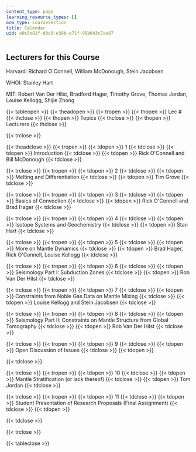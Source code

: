 ```yaml
---
content_type: page
learning_resource_types: []
ocw_type: CourseSection
title: Calendar
uid: e0c3e81f-d0a3-e38b-a71f-95b643c7ae87
---
```


Lecturers for this Course
-------------------------

Harvard: Richard O'Connell, William McDonough, Stein Jacobsen

WHOI: Stanley Hart

MIT: Robert Van Der Hilst, Bradford Hager, Timothy Grove, Thomas Jordan, Louise Kellogg, Shijie Zhong

{{< tableopen >}}
{{< theadopen >}}
{{< tropen >}}
{{< thopen >}}
Lec #
{{< thclose >}}
{{< thopen >}}
Topics
{{< thclose >}}
{{< thopen >}}
Lecturers
{{< thclose >}}

{{< trclose >}}

{{< theadclose >}}
{{< tropen >}}
{{< tdopen >}}
1
{{< tdclose >}}
{{< tdopen >}}
Introduction
{{< tdclose >}}
{{< tdopen >}}
Rick O'Connell and Bill McDonough
{{< tdclose >}}

{{< trclose >}}
{{< tropen >}}
{{< tdopen >}}
2
{{< tdclose >}}
{{< tdopen >}}
Melting and Differentiation
{{< tdclose >}}
{{< tdopen >}}
Tim Grove
{{< tdclose >}}

{{< trclose >}}
{{< tropen >}}
{{< tdopen >}}
3
{{< tdclose >}}
{{< tdopen >}}
Basics of Convection
{{< tdclose >}}
{{< tdopen >}}
Rick O'Connell and Brad Hager
{{< tdclose >}}

{{< trclose >}}
{{< tropen >}}
{{< tdopen >}}
4
{{< tdclose >}}
{{< tdopen >}}
Isotope Systems and Geochemistry
{{< tdclose >}}
{{< tdopen >}}
Stan Hart
{{< tdclose >}}

{{< trclose >}}
{{< tropen >}}
{{< tdopen >}}
5
{{< tdclose >}}
{{< tdopen >}}
More on Mantle Dynamics
{{< tdclose >}}
{{< tdopen >}}
Brad Hager, Rick O'Connell, Louise Kellogg
{{< tdclose >}}

{{< trclose >}}
{{< tropen >}}
{{< tdopen >}}
6
{{< tdclose >}}
{{< tdopen >}}
Seismology Part I: Subduction Zones
{{< tdclose >}}
{{< tdopen >}}
Rob Van Der Hilst
{{< tdclose >}}

{{< trclose >}}
{{< tropen >}}
{{< tdopen >}}
7
{{< tdclose >}}
{{< tdopen >}}
Constraints from Noble Gas Data on Mantle Mixing
{{< tdclose >}}
{{< tdopen >}}
Louise Kellogg and Stein Jacobsen
{{< tdclose >}}

{{< trclose >}}
{{< tropen >}}
{{< tdopen >}}
8
{{< tdclose >}}
{{< tdopen >}}
Seismology Part II: Constraints on Mantle Structure from Global Tomography
{{< tdclose >}}
{{< tdopen >}}
Rob Van Der Hilst
{{< tdclose >}}

{{< trclose >}}
{{< tropen >}}
{{< tdopen >}}
9
{{< tdclose >}}
{{< tdopen >}}
Open Discussion of Issues
{{< tdclose >}}
{{< tdopen >}}

{{< tdclose >}}

{{< trclose >}}
{{< tropen >}}
{{< tdopen >}}
10
{{< tdclose >}}
{{< tdopen >}}
Mantle Stratification (or lack thereof)
{{< tdclose >}}
{{< tdopen >}}
Tom Jordan
{{< tdclose >}}

{{< trclose >}}
{{< tropen >}}
{{< tdopen >}}
11
{{< tdclose >}}
{{< tdopen >}}
Student Presentation of Research Proposals (Final Assignment)
{{< tdclose >}}
{{< tdopen >}}

{{< tdclose >}}

{{< trclose >}}

{{< tableclose >}}
